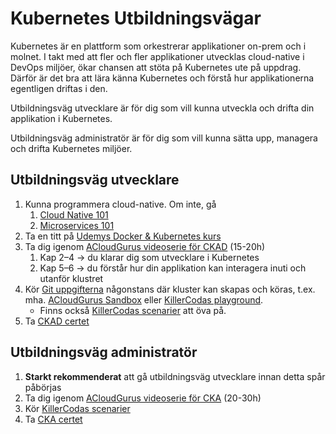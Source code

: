 # Kubernetes Utbildningsvägar

Kubernetes är en plattform som orkestrerar applikationer on-prem och i molnet. I takt med att fler och fler applikationer utvecklas cloud-native i DevOps miljöer, ökar chansen att stöta på Kubernetes ute på uppdrag. Därför är det bra att lära känna Kubernetes och förstå hur applikationerna egentligen driftas i den.

Utbildningsväg utvecklare är för dig som vill kunna utveckla och drifta din applikation i Kubernetes.

Utbildningsväg administratör är för dig som vill kunna sätta upp, managera och drifta Kubernetes miljöer.


## Utbildningsväg utvecklare

1. Kunna programmera cloud-native. Om inte, gå 
   1. [Cloud Native 101](https://omegapoint.academy/intresseanmlan-kurser/cloudnative-101) 
   2. [Microservices 101](https://omegapoint.academy/intresseanmlan-kurser/microservices-101)
2. Ta en titt på [Udemys Docker & Kubernetes kurs](https://www.udemy.com/course/docker-kubernetes-the-practical-guide/)
3. Ta dig igenom [ACloudGurus videoserie för CKAD](https://learn.acloud.guru/course/certified-kubernetes-administrator/overview) (15-20h)
   1. Kap 2–4 -> du klarar dig som utvecklare i Kubernetes
   2. Kap 5–6 -> du förstår hur din applikation kan interagera inuti och utanför
   klustret
4. Kör [Git uppgifterna](https://github.com/dgkanatsios/CKAD-exercises/tree/8ba963828276ad9f77d3e2cc741c6d7f2b503f80) någonstans där kluster kan skapas och köras, t.ex. mha.
   [ACloudGurus Sandbox](https://learn.acloud.guru/cloud-playground/cloud-servers) eller [KillerCodas playground](https://killercoda.com/playgrounds). 
   - Finns också [KillerCodas scenarier](https://killercoda.com/killer-shell-ckad) att öva på.
5. Ta [CKAD certet](https://training.linuxfoundation.org/certification/certified-kubernetes-application-developer-ckad/)

## Utbildningsväg administratör

1. **Starkt rekommenderat** att gå utbildningsväg utvecklare innan detta spår påbörjas
2. Ta dig igenom [ACloudGurus videoserie för CKA](https://learn.acloud.guru/course/certified-kubernetes-administrator/overview) (20-30h)
3. Kör [KillerCodas scenarier](https://killercoda.com/killer-shell-cka)
4. Ta [CKA certet](https://training.linuxfoundation.org/certification/certified-kubernetes-administrator-cka/)
